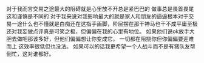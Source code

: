 对于我而言交易之途最大的阻碍就是心里放不开总是紧巴巴的
做事总是畏首畏尾这和谨慎是不同的
对于我来说对我影响最大的就是家人和朋友的逼逼根本对于交易一途什么也不懂就是白痴还在这指手画脚，阶层摆在那干神马也干不成平庸至极还对我妄做点评真是可笑之极，但偏偏在我的心里有地位。
如果他们说ok放手大胆去做吧那该多好，但他们偏偏想让你变成它。
一切都在阻挠你但你偏偏要迎难而上
这效率很低但也没法。
如果可以的话我更希望一个人战斗而不是有猪队友帮倒忙，这对谁都好。